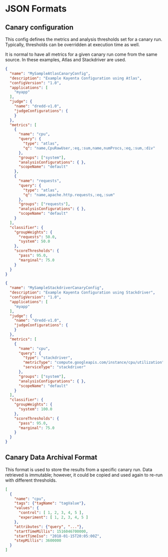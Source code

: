 # JSON Formats

## Canary configuration

This config defines the metrics and analysis thresholds set for a canary run.
Typically, thresholds can be overridden at execution time as well.

It is normal to have all metrics for a given canary run come from the same source.  In these examples,
Atlas and Stackdriver are used.


```JSON
{
  "name": "MySampleAtlasCanaryConfig",
  "description": "Example Kayenta Configuration using Atlas",
  "configVersion": "1.0",
  "applications": [
    "myapp"
  ],
  "judge": {
    "name": "dredd-v1.0",
    "judgeConfigurations": {
    }
  },
  "metrics": [
    {
      "name": "cpu",
      "query": {
        "type": "atlas",
        "q": "name,CpuRawUser,:eq,:sum,name,numProcs,:eq,:sum,:div"
      },
      "groups": ["system"],
      "analysisConfigurations": { },
      "scopeName": "default"
    },
    {
      "name": "requests",
      "query": {
        "type": "atlas",
        "q": "name,apache.http.requests,:eq,:sum"
      },
      "groups": ["requests"],
      "analysisConfigurations": { },
      "scopeName": "default"
    }
  ],
  "classifier": {
    "groupWeights": {
      "requests": 50.0,
      "system": 50.0
    },
    "scoreThresholds": {
      "pass": 95.0,
      "marginal": 75.0
    }
  }
}
```
```JSON
{
  "name": "MySampleStackdriverCanaryConfig",
  "description": "Example Kayenta Configuration using Stackdriver",
  "configVersion": "1.0",
  "applications": [
    "myapp"
  ],
  "judge": {
    "name": "dredd-v1.0",
    "judgeConfigurations": {
    }
  },
  "metrics": [
    {
      "name": "cpu",
      "query": {
        "type": "stackdriver",
        "metricType": "compute.googleapis.com/instance/cpu/utilization",
        "serviceType": "stackdriver"
      },
      "groups": ["system"],
      "analysisConfigurations": { },
      "scopeName": "default"
    }
  ],
  "classifier": {
    "groupWeights": {
      "system": 100.0
    },
    "scoreThresholds": {
      "pass": 95.0,
      "marginal": 75.0
    }
  }
}
```

## Canary Data Archival Format

This format is used to store the results from a specific canary run.
Data retrieved is immutable; however, it could be copied and used again
to re-run with different thresholds.

```JSON
[
  {
    "name": "cpu",
    "tags": {"tagName": "tagValue"},
    "values": {
      "control": [ 1, 2, 3, 4, 5 ],
      "experiment": [ 1, 2, 3, 4, 5 ]
    },
    "attributes": {"query", "..."},
    "startTimeMillis": 1516046700000,
    "startTimeIso": "2018-01-15T20:05:00Z",
    "stepMillis": 3600000
  }
]
```
